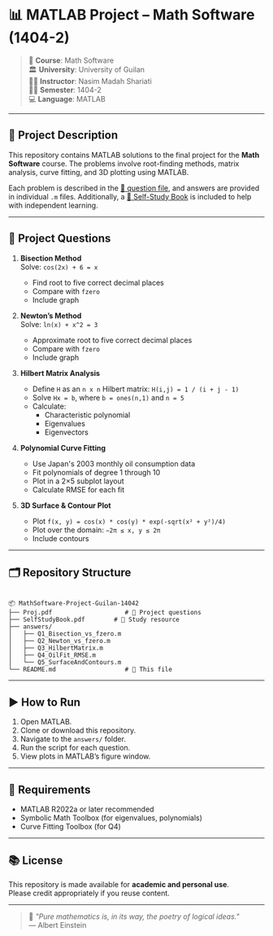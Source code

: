 
# 📊 MATLAB Project – Math Software (1404-2)

> 📘 **Course**: Math Software  
> 🏛️ **University**: University of Guilan  
> 👩‍🏫 **Instructor**: Nasim Madah Shariati  
> 🧑‍🎓 **Semester**: 1404-2  
> 💻 **Language**: MATLAB  

---

## 📄 Project Description

This repository contains MATLAB solutions to the final project for the **Math Software** course. The problems involve root-finding methods, matrix analysis, curve fitting, and 3D plotting using MATLAB.  

Each problem is described in the [📕 question file](./Proj.pdf), and answers are provided in individual `.m` files. Additionally, a [📘 Self-Study Book](./SelfStudyBook.pdf) is included to help with independent learning.

---

## 📌 Project Questions

1. **Bisection Method**  
   Solve: `cos(2x) + 6 = x`  
   - Find root to five correct decimal places  
   - Compare with `fzero`  
   - Include graph  

2. **Newton’s Method**  
   Solve: `ln(x) + x^2 = 3`  
   - Approximate root to five correct decimal places  
   - Compare with `fzero`  
   - Include graph  

3. **Hilbert Matrix Analysis**  
   - Define `H` as an `n x n` Hilbert matrix: `H(i,j) = 1 / (i + j - 1)`  
   - Solve `Hx = b`, where `b = ones(n,1)` and `n = 5`  
   - Calculate:
     - Characteristic polynomial  
     - Eigenvalues  
     - Eigenvectors  

4. **Polynomial Curve Fitting**  
   - Use Japan's 2003 monthly oil consumption data  
   - Fit polynomials of degree 1 through 10  
   - Plot in a 2×5 subplot layout  
   - Calculate RMSE for each fit  

5. **3D Surface & Contour Plot**  
   - Plot `f(x, y) = cos(x) * cos(y) * exp(-sqrt(x² + y²)/4)`  
   - Plot over the domain: `−2π ≤ x, y ≤ 2π`  
   - Include contours

---

## 🗂️ Repository Structure

```

📦 MathSoftware-Project-Guilan-14042
├── Proj.pdf                    # 📕 Project questions
├── SelfStudyBook.pdf        # 📘 Study resource
├── answers/
│   ├── Q1_Bisection_vs_fzero.m
│   ├── Q2_Newton_vs_fzero.m
│   ├── Q3_HilbertMatrix.m
│   ├── Q4_OilFit_RMSE.m
│   └── Q5_SurfaceAndContours.m
└── README.md                   # 📄 This file

```

---

## ▶️ How to Run

1. Open MATLAB.
2. Clone or download this repository.
3. Navigate to the `answers/` folder.
4. Run the script for each question.
5. View plots in MATLAB’s figure window.

---

## 📌 Requirements

- MATLAB R2022a or later recommended  
- Symbolic Math Toolbox (for eigenvalues, polynomials)  
- Curve Fitting Toolbox (for Q4)

---

## 📚 License

This repository is made available for **academic and personal use**.  
Please credit appropriately if you reuse content.

---

> 💬 _"Pure mathematics is, in its way, the poetry of logical ideas."_  
> — Albert Einstein